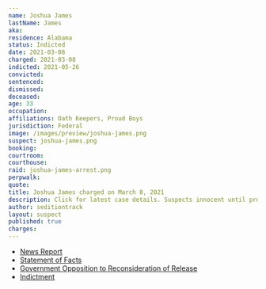 ```yaml
---
name: Joshua James
lastName: James
aka:
residence: Alabama
status: Indicted
date: 2021-03-08
charged: 2021-03-08
indicted: 2021-05-26
convicted:
sentenced:
dismissed:
deceased:
age: 33
occupation:
affiliations: Oath Keepers, Proud Boys
jurisdiction: Federal
image: /images/preview/joshua-james.png
suspect: joshua-james.png
booking:
courtroom:
courthouse:
raid: joshua-james-arrest.png
perpwalk:
quote:
title: Joshua James charged on March 8, 2021
description: Click for latest case details. Suspects innocent until proven guilty.
author: seditiontrack
layout: suspect
published: true
charges:
---
```

- [News Report](https://www.nbcnews.com/news/us-news/alabama-man-ties-oath-keepers-militia-arrested-connection-capitol-riot-n1260499)
- [Statement of Facts](https://www.justice.gov/usao-dc/case-multi-defendant/file/1378886/download)
- [Government Opposition to Reconsideration of Release](https://extremism.gwu.edu/sites/g/files/zaxdzs2191/f/Joshua%20James%20Govt%20Opposition%20to%20Defendants%20Motion%20for%20Revocation%20of%20Detention%20Order.pdf)
- [Indictment](https://www.justice.gov/usao-dc/case-multi-defendant/file/1410391/download)
